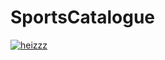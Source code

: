 # SportsCatalogue
[![heizzz](https://circleci.com/gh/heizzz/SportsCatalogue.svg?style=svg)](https://app.circleci.com/pipelines/github/heizzz)
